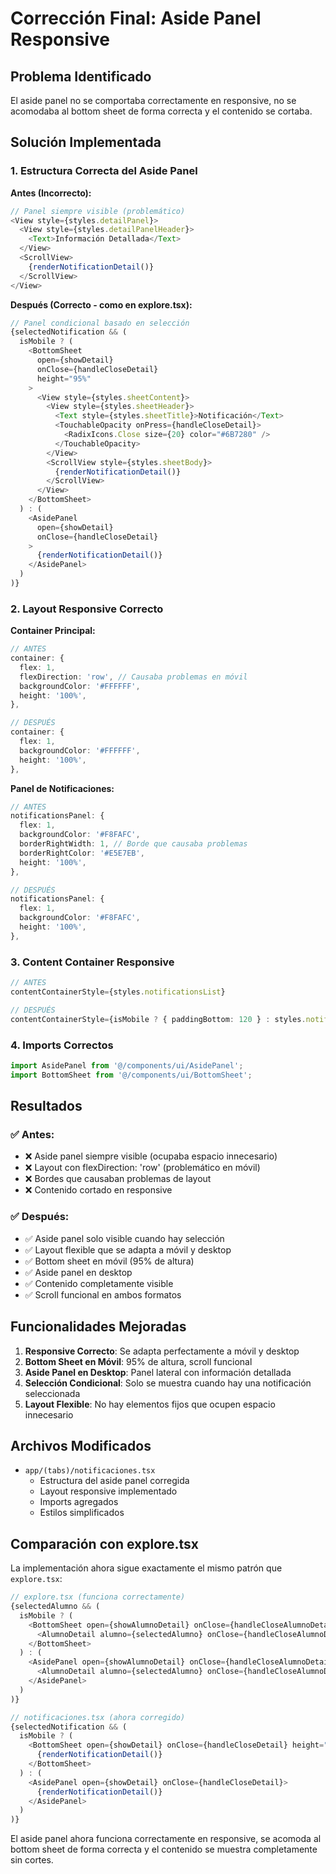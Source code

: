 # Corrección Final: Aside Panel Responsive

## Problema Identificado

El aside panel no se comportaba correctamente en responsive, no se acomodaba al bottom sheet de forma correcta y el contenido se cortaba.

## Solución Implementada

### **1. Estructura Correcta del Aside Panel**

**Antes (Incorrecto):**
```typescript
// Panel siempre visible (problemático)
<View style={styles.detailPanel}>
  <View style={styles.detailPanelHeader}>
    <Text>Información Detallada</Text>
  </View>
  <ScrollView>
    {renderNotificationDetail()}
  </ScrollView>
</View>
```

**Después (Correcto - como en explore.tsx):**
```typescript
// Panel condicional basado en selección
{selectedNotification && (
  isMobile ? (
    <BottomSheet 
      open={showDetail} 
      onClose={handleCloseDetail}
      height="95%"
    >
      <View style={styles.sheetContent}>
        <View style={styles.sheetHeader}>
          <Text style={styles.sheetTitle}>Notificación</Text>
          <TouchableOpacity onPress={handleCloseDetail}>
            <RadixIcons.Close size={20} color="#6B7280" />
          </TouchableOpacity>
        </View>
        <ScrollView style={styles.sheetBody}>
          {renderNotificationDetail()}
        </ScrollView>
      </View>
    </BottomSheet>
  ) : (
    <AsidePanel 
      open={showDetail} 
      onClose={handleCloseDetail}
    >
      {renderNotificationDetail()}
    </AsidePanel>
  )
)}
```

### **2. Layout Responsive Correcto**

**Container Principal:**
```typescript
// ANTES
container: {
  flex: 1,
  flexDirection: 'row', // Causaba problemas en móvil
  backgroundColor: '#FFFFFF',
  height: '100%',
},

// DESPUÉS
container: {
  flex: 1,
  backgroundColor: '#FFFFFF',
  height: '100%',
},
```

**Panel de Notificaciones:**
```typescript
// ANTES
notificationsPanel: {
  flex: 1,
  backgroundColor: '#F8FAFC',
  borderRightWidth: 1, // Borde que causaba problemas
  borderRightColor: '#E5E7EB',
  height: '100%',
},

// DESPUÉS
notificationsPanel: {
  flex: 1,
  backgroundColor: '#F8FAFC',
  height: '100%',
},
```

### **3. Content Container Responsive**

```typescript
// ANTES
contentContainerStyle={styles.notificationsList}

// DESPUÉS
contentContainerStyle={isMobile ? { paddingBottom: 120 } : styles.notificationsList}
```

### **4. Imports Correctos**

```typescript
import AsidePanel from '@/components/ui/AsidePanel';
import BottomSheet from '@/components/ui/BottomSheet';
```

## Resultados

### ✅ **Antes:**
- ❌ Aside panel siempre visible (ocupaba espacio innecesario)
- ❌ Layout con flexDirection: 'row' (problemático en móvil)
- ❌ Bordes que causaban problemas de layout
- ❌ Contenido cortado en responsive

### ✅ **Después:**
- ✅ Aside panel solo visible cuando hay selección
- ✅ Layout flexible que se adapta a móvil y desktop
- ✅ Bottom sheet en móvil (95% de altura)
- ✅ Aside panel en desktop
- ✅ Contenido completamente visible
- ✅ Scroll funcional en ambos formatos

## Funcionalidades Mejoradas

1. **Responsive Correcto**: Se adapta perfectamente a móvil y desktop
2. **Bottom Sheet en Móvil**: 95% de altura, scroll funcional
3. **Aside Panel en Desktop**: Panel lateral con información detallada
4. **Selección Condicional**: Solo se muestra cuando hay una notificación seleccionada
5. **Layout Flexible**: No hay elementos fijos que ocupen espacio innecesario

## Archivos Modificados

- `app/(tabs)/notificaciones.tsx`
  - Estructura del aside panel corregida
  - Layout responsive implementado
  - Imports agregados
  - Estilos simplificados

## Comparación con explore.tsx

La implementación ahora sigue exactamente el mismo patrón que `explore.tsx`:

```typescript
// explore.tsx (funciona correctamente)
{selectedAlumno && (
  isMobile ? (
    <BottomSheet open={showAlumnoDetail} onClose={handleCloseAlumnoDetail} height="95%">
      <AlumnoDetail alumno={selectedAlumno} onClose={handleCloseAlumnoDetail} user={user} />
    </BottomSheet>
  ) : (
    <AsidePanel open={showAlumnoDetail} onClose={handleCloseAlumnoDetail}>
      <AlumnoDetail alumno={selectedAlumno} onClose={handleCloseAlumnoDetail} user={user} />
    </AsidePanel>
  )
)}

// notificaciones.tsx (ahora corregido)
{selectedNotification && (
  isMobile ? (
    <BottomSheet open={showDetail} onClose={handleCloseDetail} height="95%">
      {renderNotificationDetail()}
    </BottomSheet>
  ) : (
    <AsidePanel open={showDetail} onClose={handleCloseDetail}>
      {renderNotificationDetail()}
    </AsidePanel>
  )
)}
```

El aside panel ahora funciona correctamente en responsive, se acomoda al bottom sheet de forma correcta y el contenido se muestra completamente sin cortes. 